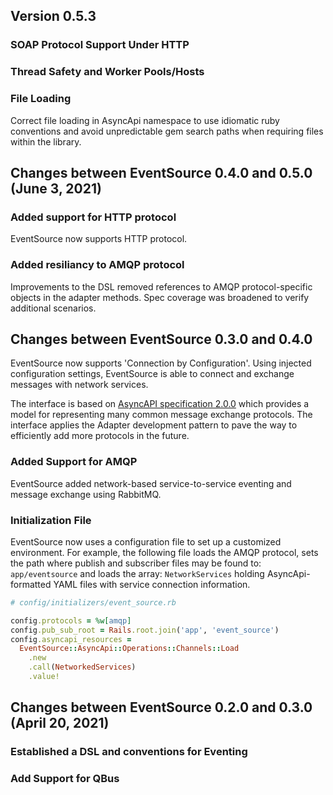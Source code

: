 ## Version 0.5.3

### SOAP Protocol Support Under HTTP

### Thread Safety and Worker Pools/Hosts

### File Loading

Correct file loading in AsyncApi namespace to use idiomatic ruby conventions and avoid unpredictable gem search paths when requiring files within the library.

## Changes between EventSource 0.4.0 and 0.5.0 (June 3, 2021)

### Added support for HTTP protocol

EventSource now supports HTTP protocol.

### Added resiliancy to AMQP protocol

Improvements to the DSL removed references to AMQP protocol-specific objects in the
adapter methods. Spec coverage was broadened to verify additional scenarios.

## Changes between EventSource 0.3.0 and 0.4.0

EventSource now supports 'Connection by Configuration'. Using injected configuration
settings, EventSource is able to connect and exchange messages with network services.

The interface is based on [AsyncAPI specification 2.0.0](https://www.asyncapi.com/docs/specifications/2.0.0#channelsObject) which provides a model for representing many
common message exchange protocols. The interface applies the Adapter development
pattern to pave the way to efficiently add more protocols in the future.

### Added Support for AMQP

EventSource added network-based service-to-service eventing and message exchange using RabbitMQ.

### Initialization File

EventSource now uses a configuration file to set up a customized environment. For
example, the following file loads the AMQP protocol, sets the path where publish and
subscriber files may be found to: `app/eventsource` and loads the array: `NetworkServices`
holding AsyncApi-formatted YAML files with service connection information.

```ruby
# config/initializers/event_source.rb

config.protocols = %w[amqp]
config.pub_sub_root = Rails.root.join('app', 'event_source')
config.asyncapi_resources =
  EventSource::AsyncApi::Operations::Channels::Load
    .new
    .call(NetworkedServices)
    .value!
```

## Changes between EventSource 0.2.0 and 0.3.0 (April 20, 2021)

### Established a DSL and conventions for Eventing

### Add Support for QBus

